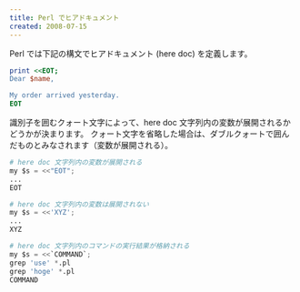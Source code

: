 ```yaml
---
title: Perl でヒアドキュメント
created: 2008-07-15
---
```


Perl では下記の構文でヒアドキュメント (here doc) を定義します。

```perl
print <<EOT;
Dear $name,

My order arrived yesterday.
EOT
```

識別子を囲むクォート文字によって、here doc 文字列内の変数が展開されるかどうかが決まります。
クォート文字を省略した場合は、ダブルクォートで囲んだものとみなされます（変数が展開される）。

```python
# here doc 文字列内の変数が展開される
my $s = <<"EOT";
...
EOT

# here doc 文字列内の変数は展開されない
my $s = <<'XYZ';
...
XYZ

# here doc 文字列内のコマンドの実行結果が格納される
my $s = <<`COMMAND`;
grep 'use' *.pl
grep 'hoge' *.pl
COMMAND
```

